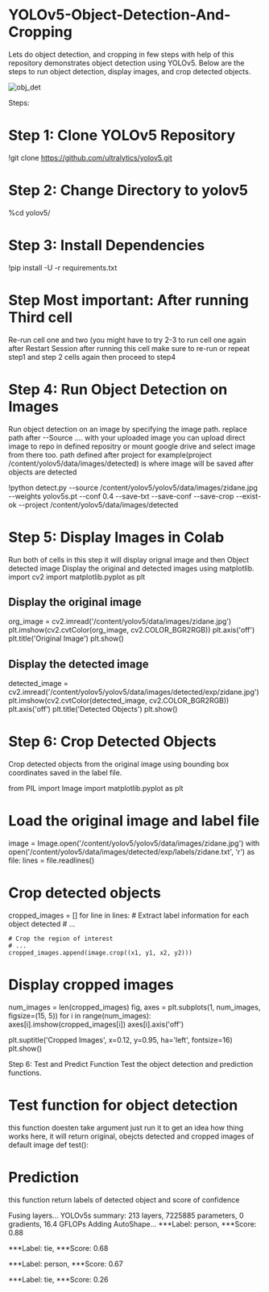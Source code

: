 # YOLOv5-Object-Detection-And-Cropping
Lets do object detection, and cropping in few steps with help of  this repository demonstrates object detection using YOLOv5. Below are the steps to run object detection, display images, and crop detected objects.

![obj_det](https://github.com/Afnanfreelancer/YOLOv5-Object-Detection-And-Cropping/assets/92038975/b3cd211c-31a9-413c-b180-19e561e19c1f)


Steps:
# Step 1: Clone YOLOv5 Repository

!git clone https://github.com/ultralytics/yolov5.git

# Step 2: Change Directory to yolov5
%cd yolov5/

# Step 3: Install Dependencies

!pip install -U -r requirements.txt

# Step Most important: After running Third cell 
Re-run cell one and two (you might have to try 2-3 to run cell one again after Restart Session
after running this cell make sure to re-run or repeat step1 and step 2 cells again then proceed to step4

# Step 4: Run Object Detection on Images
Run object detection on an image by specifying the image path. 
replace path after --Source .... with your uploaded image
you can upload direct image to repo in defined repositry or mount google drive and select image from there too.
path defined after project for example(project /content/yolov5/data/images/detected) is where image will be saved after objects are detected

!python detect.py --source /content/yolov5/yolov5/data/images/zidane.jpg --weights yolov5s.pt --conf 0.4 --save-txt --save-conf --save-crop --exist-ok --project /content/yolov5/data/images/detected



# Step 5: Display Images in Colab
Run both of cells in this step it will display orignal image and then Object detected image
Display the original and detected images using matplotlib.
import cv2
import matplotlib.pyplot as plt

## Display the original image
org_image = cv2.imread('/content/yolov5/data/images/zidane.jpg')
plt.imshow(cv2.cvtColor(org_image, cv2.COLOR_BGR2RGB))
plt.axis('off')
plt.title('Original Image')
plt.show()

## Display the detected image
detected_image = cv2.imread('/content/yolov5/yolov5/data/images/detected/exp/zidane.jpg')
plt.imshow(cv2.cvtColor(detected_image, cv2.COLOR_BGR2RGB))
plt.axis('off')
plt.title('Detected Objects')
plt.show()

# Step 6: Crop Detected Objects
Crop detected objects from the original image using bounding box coordinates saved in the label file.

from PIL import Image
import matplotlib.pyplot as plt

# Load the original image and label file
image = Image.open('/content/yolov5/yolov5/data/images/zidane.jpg')
with open('/content/yolov5/data/images/detected/exp/labels/zidane.txt', 'r') as file:
    lines = file.readlines()

# Crop detected objects
cropped_images = []
for line in lines:
    # Extract label information for each object detected
    # ...

    # Crop the region of interest
    # ...
    cropped_images.append(image.crop((x1, y1, x2, y2)))

# Display cropped images
num_images = len(cropped_images)
fig, axes = plt.subplots(1, num_images, figsize=(15, 5))
for i in range(num_images):
    axes[i].imshow(cropped_images[i])
    axes[i].axis('off')

plt.suptitle('Cropped Images', x=0.12, y=0.95, ha='left', fontsize=16)
plt.show()


Step 6: Test and Predict Function
Test the object detection and prediction functions.

# Test function for object detection
this function doesten take argument just run it to get an idea how thing works here, it will return original, obejcts detected and cropped images 
of default image
def test():

# Prediction 
this function return labels of detected object and score of confidence

Fusing layers... 
YOLOv5s summary: 213 layers, 7225885 parameters, 0 gradients, 16.4 GFLOPs
Adding AutoShape... 
***Label: person, 
 ***Score: 0.88 

***Label: tie, 
 ***Score: 0.68 

***Label: person, 
 ***Score: 0.67 

***Label: tie, 
 ***Score: 0.26 
